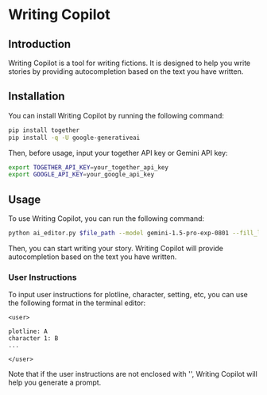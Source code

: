# Writing Copilot

## Introduction

Writing Copilot is a tool for writing fictions. It is designed to help you write stories by providing autocompletion based on the text you have written. 

## Installation

You can install Writing Copilot by running the following command:

```bash
pip install together
pip install -q -U google-generativeai
```

Then, before usage, input your together API key or Gemini API key:

```bash
export TOGETHER_API_KEY=your_together_api_key
export GOOGLE_API_KEY=your_google_api_key
```

## Usage

To use Writing Copilot, you can run the following command:

```bash
python ai_editor.py $file_path --model gemini-1.5-pro-exp-0801 --fill_len 20 --system_prompt 黄文 --sliding_window -1
```

Then, you can start writing your story. Writing Copilot will provide autocompletion based on the text you have written. 

### User Instructions

To input user instructions for plotline, character, setting, etc, you can use the following format in the terminal editor:

```
<user>

plotline: A
character 1: B
...

</user>
```

Note that if the user instructions are not enclosed with '</user>', Writing Copilot will help you generate a prompt. 